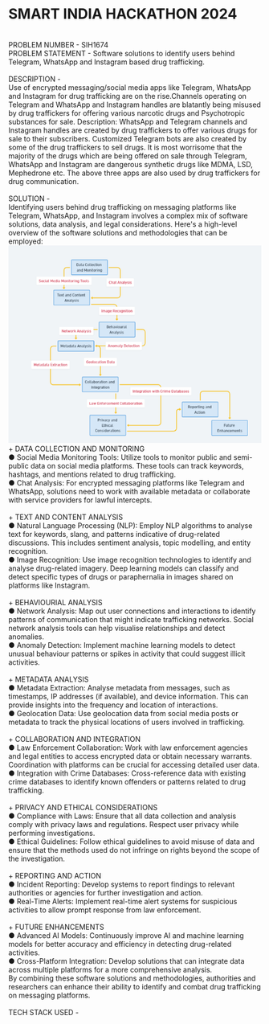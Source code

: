 <h1>SMART INDIA HACKATHON 2024</h1><br>
PROBLEM NUMBER - SIH1674 <br>
PROBLEM STATEMENT - Software solutions to identify users behind Telegram, WhatsApp and Instagram based drug trafficking. <br><br>
DESCRIPTION -<br> Use of encrypted messaging/social media apps like Telegram, WhatsApp and Instagram for drug trafficking are on the rise.Channels operating on Telegram and WhatsApp and Instagram handles are blatantly being misused by drug traffickers for offering various narcotic drugs and Psychotropic substances for sale. Description: WhatsApp and Telegram channels and Instagram handles are created by drug traffickers to offer various drugs for sale to their subscribers. Customized Telegram bots are also created by some of the drug traffickers to sell drugs. It is most worrisome that the majority of the drugs which are being offered on sale through Telegram, WhatsApp and Instagram are dangerous synthetic drugs like MDMA, LSD, Mephedrone etc. The above three apps are also used by drug traffickers for drug communication.<br><br>
SOLUTION - <br> Identifying users behind drug trafficking on messaging platforms like Telegram, WhatsApp, and Instagram involves a complex mix of software solutions, data analysis, and legal considerations. Here's a high-level overview of the software solutions and methodologies that can be employed: <br>
<img src="./Readme Section Flowchart.png" alt="Flowchart"/>
+ DATA COLLECTION AND MONITORING 
<br>● Social Media Monitoring Tools: Utilize tools to monitor public and semi-public data on social media platforms. These tools can track keywords, hashtags, and mentions related to drug trafficking.<br> 
● Chat Analysis: For encrypted messaging platforms like Telegram and WhatsApp, solutions need to work with available metadata or collaborate with service providers for lawful intercepts. 
<br><br>+ TEXT AND CONTENT ANALYSIS
<br>● Natural Language Processing (NLP): Employ NLP algorithms to analyse text for keywords, slang, and patterns indicative of drug-related discussions. This includes sentiment analysis, topic modelling, and entity recognition. 
<br>● Image Recognition: Use image recognition technologies to identify and analyse drug-related imagery. Deep learning models can classify and detect specific types of drugs or paraphernalia in images shared on platforms like Instagram. 
<br><br>+ BEHAVIOURIAL ANALYSIS
<br>● Network Analysis: Map out user connections and interactions to identify patterns of communication that might indicate trafficking networks. Social network analysis tools can help visualise relationships and detect anomalies. 
<br>● Anomaly Detection: Implement machine learning models to detect unusual behaviour patterns or spikes in activity that could suggest illicit activities. 
<br><br>+ METADATA ANALYSIS
<br>● Metadata Extraction: Analyse metadata from messages, such as timestamps, IP addresses (if available), and device information. This can provide insights into the frequency and location of interactions. 
<br>● Geolocation Data: Use geolocation data from social media posts or metadata to track the physical locations of users involved in trafficking. 
<br><br>+ COLLABORATION AND INTEGRATION
<br>● Law Enforcement Collaboration: Work with law enforcement agencies and legal entities to access encrypted data or obtain necessary warrants. Coordination with platforms can be crucial for accessing detailed user data. 
<br>● Integration with Crime Databases: Cross-reference data with existing crime databases to identify known offenders or patterns related to drug trafficking. 
<br><br>+ PRIVACY AND ETHICAL CONSIDERATIONS
<br>● Compliance with Laws: Ensure that all data collection and analysis comply with privacy laws and regulations. Respect user privacy while performing investigations. 
<br>● Ethical Guidelines: Follow ethical guidelines to avoid misuse of data and ensure that the methods used do not infringe on rights beyond the scope of the investigation. 
<br><br>+ REPORTING AND ACTION
<br>● Incident Reporting: Develop systems to report findings to relevant authorities or agencies for further investigation and action. 
<br>● Real-Time Alerts: Implement real-time alert systems for suspicious activities to allow prompt response from law enforcement. 
<br><br>+ FUTURE ENHANCEMENTS
<br>● Advanced AI Models: Continuously improve AI and machine learning models for better accuracy and efficiency in detecting drug-related activities. 
<br>● Cross-Platform Integration: Develop solutions that can integrate data across multiple platforms for a more comprehensive analysis. 
<br>By combining these software solutions and methodologies, authorities and researchers can enhance their ability to identify and combat drug trafficking on messaging platforms.
<br><br>
TECH STACK USED -
